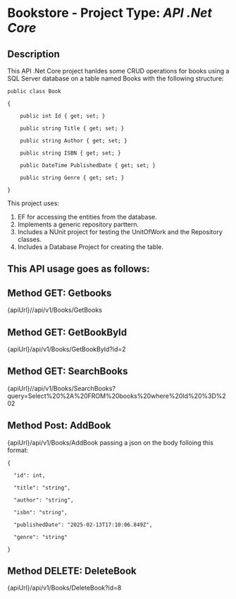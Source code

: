# Bookstore - **Project Type:** _API .Net Core_

## **Description**

This API .Net Core project hanldes some CRUD operations for books using a SQL Server database on a table named Books with the following structure:


    public class Book

    {

        public int Id { get; set; }
    
        public string Title { get; set; }
    
        public string Author { get; set; } 
    
        public string ISBN { get; set; }
    
        public DateTime PublishedDate { get; set; }
    
        public string Genre { get; set; }

    }

This project uses:
  1. EF for accessing the entities from the database.
  2. Implements a generic repository parttern.
  3. Includes a NUnit project for testing the UnitOfWork and the Repository classes.
  4. Includes a Database Project for creating the table.

## This API usage goes as follows:

## Method GET: Getbooks

  {apiUrl}//api/v1/Books/GetBooks 

## Method GET: GetBookById

  {apiUrl}/api/v1/Books/GetBookById?id=2

## Method GET: SearchBooks

  {apiUrl}//api/v1/Books/SearchBooks?query=Select%20%2A%20FROM%20books%20where%20Id%20%3D%202

## Method Post: AddBook

  {apiUrl}/api/v1/Books/AddBook passing a json on the body folloing this format:

    {
    
      "id": int,
      
      "title": "string",
      
      "author": "string",
      
      "isbn": "string",
      
      "publishedDate": "2025-02-13T17:10:06.849Z",
      
      "genre": "string"
      
    }

## Method DELETE: DeleteBook

  {apiUrl}/api/v1/Books/DeleteBook?id=8

